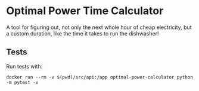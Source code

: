 # Optimal Power Time Calculator

A tool for figuring out, not only the next whole hour of cheap electricity, but a custom duration, like the time it takes to run the dishwasher!


## Tests
Run tests with:
```
docker run --rm -v $(pwd)/src/api:/app optimal-power-calculator python -m pytest -v
```